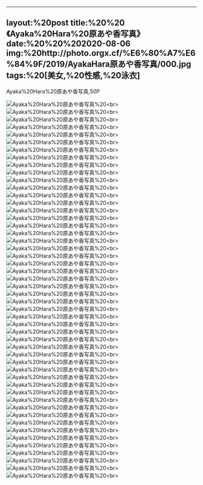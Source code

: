 ﻿---
layout:%20post
title:%20%20《Ayaka%20Hara%20原あや香写真》
date:%20%20%202020-08-06
img:%20http://photo.orgx.cf/%E6%80%A7%E6%84%9F/2019/AyakaHara原あや香写真/000.jpg
tags:%20[美女,%20性感,%20泳衣]
---

Ayaka%20Hara%20原あや香写真,50P

![Ayaka%20Hara%20原あや香写真](http://photo.orgx.cf/%E6%80%A7%E6%84%9F/2019/AyakaHara原あや香写真/001.jpg%20''Ayaka%20Hara%20原あや香写真'')%20<br>
![Ayaka%20Hara%20原あや香写真](http://photo.orgx.cf/%E6%80%A7%E6%84%9F/2019/AyakaHara原あや香写真/002.jpg%20''Ayaka%20Hara%20原あや香写真'')%20<br>
![Ayaka%20Hara%20原あや香写真](http://photo.orgx.cf/%E6%80%A7%E6%84%9F/2019/AyakaHara原あや香写真/003.jpg%20''Ayaka%20Hara%20原あや香写真'')%20<br>
![Ayaka%20Hara%20原あや香写真](http://photo.orgx.cf/%E6%80%A7%E6%84%9F/2019/AyakaHara原あや香写真/004.jpg%20''Ayaka%20Hara%20原あや香写真'')%20<br>
![Ayaka%20Hara%20原あや香写真](http://photo.orgx.cf/%E6%80%A7%E6%84%9F/2019/AyakaHara原あや香写真/005.jpg%20''Ayaka%20Hara%20原あや香写真'')%20<br>
![Ayaka%20Hara%20原あや香写真](http://photo.orgx.cf/%E6%80%A7%E6%84%9F/2019/AyakaHara原あや香写真/006.jpg%20''Ayaka%20Hara%20原あや香写真'')%20<br>
![Ayaka%20Hara%20原あや香写真](http://photo.orgx.cf/%E6%80%A7%E6%84%9F/2019/AyakaHara原あや香写真/007.jpg%20''Ayaka%20Hara%20原あや香写真'')%20<br>
![Ayaka%20Hara%20原あや香写真](http://photo.orgx.cf/%E6%80%A7%E6%84%9F/2019/AyakaHara原あや香写真/008.jpg%20''Ayaka%20Hara%20原あや香写真'')%20<br>
![Ayaka%20Hara%20原あや香写真](http://photo.orgx.cf/%E6%80%A7%E6%84%9F/2019/AyakaHara原あや香写真/009.jpg%20''Ayaka%20Hara%20原あや香写真'')%20<br>
![Ayaka%20Hara%20原あや香写真](http://photo.orgx.cf/%E6%80%A7%E6%84%9F/2019/AyakaHara原あや香写真/010.jpg%20''Ayaka%20Hara%20原あや香写真'')%20<br>
![Ayaka%20Hara%20原あや香写真](http://photo.orgx.cf/%E6%80%A7%E6%84%9F/2019/AyakaHara原あや香写真/011.jpg%20''Ayaka%20Hara%20原あや香写真'')%20<br>
![Ayaka%20Hara%20原あや香写真](http://photo.orgx.cf/%E6%80%A7%E6%84%9F/2019/AyakaHara原あや香写真/012.jpg%20''Ayaka%20Hara%20原あや香写真'')%20<br>
![Ayaka%20Hara%20原あや香写真](http://photo.orgx.cf/%E6%80%A7%E6%84%9F/2019/AyakaHara原あや香写真/013.jpg%20''Ayaka%20Hara%20原あや香写真'')%20<br>
![Ayaka%20Hara%20原あや香写真](http://photo.orgx.cf/%E6%80%A7%E6%84%9F/2019/AyakaHara原あや香写真/014.jpg%20''Ayaka%20Hara%20原あや香写真'')%20<br>
![Ayaka%20Hara%20原あや香写真](http://photo.orgx.cf/%E6%80%A7%E6%84%9F/2019/AyakaHara原あや香写真/015.jpg%20''Ayaka%20Hara%20原あや香写真'')%20<br>
![Ayaka%20Hara%20原あや香写真](http://photo.orgx.cf/%E6%80%A7%E6%84%9F/2019/AyakaHara原あや香写真/016.jpg%20''Ayaka%20Hara%20原あや香写真'')%20<br>
![Ayaka%20Hara%20原あや香写真](http://photo.orgx.cf/%E6%80%A7%E6%84%9F/2019/AyakaHara原あや香写真/017.jpg%20''Ayaka%20Hara%20原あや香写真'')%20<br>
![Ayaka%20Hara%20原あや香写真](http://photo.orgx.cf/%E6%80%A7%E6%84%9F/2019/AyakaHara原あや香写真/018.jpg%20''Ayaka%20Hara%20原あや香写真'')%20<br>
![Ayaka%20Hara%20原あや香写真](http://photo.orgx.cf/%E6%80%A7%E6%84%9F/2019/AyakaHara原あや香写真/019.jpg%20''Ayaka%20Hara%20原あや香写真'')%20<br>
![Ayaka%20Hara%20原あや香写真](http://photo.orgx.cf/%E6%80%A7%E6%84%9F/2019/AyakaHara原あや香写真/020.jpg%20''Ayaka%20Hara%20原あや香写真'')%20<br>
![Ayaka%20Hara%20原あや香写真](http://photo.orgx.cf/%E6%80%A7%E6%84%9F/2019/AyakaHara原あや香写真/021.jpg%20''Ayaka%20Hara%20原あや香写真'')%20<br>
![Ayaka%20Hara%20原あや香写真](http://photo.orgx.cf/%E6%80%A7%E6%84%9F/2019/AyakaHara原あや香写真/022.jpg%20''Ayaka%20Hara%20原あや香写真'')%20<br>
![Ayaka%20Hara%20原あや香写真](http://photo.orgx.cf/%E6%80%A7%E6%84%9F/2019/AyakaHara原あや香写真/023.jpg%20''Ayaka%20Hara%20原あや香写真'')%20<br>
![Ayaka%20Hara%20原あや香写真](http://photo.orgx.cf/%E6%80%A7%E6%84%9F/2019/AyakaHara原あや香写真/024.jpg%20''Ayaka%20Hara%20原あや香写真'')%20<br>
![Ayaka%20Hara%20原あや香写真](http://photo.orgx.cf/%E6%80%A7%E6%84%9F/2019/AyakaHara原あや香写真/025.jpg%20''Ayaka%20Hara%20原あや香写真'')%20<br>
![Ayaka%20Hara%20原あや香写真](http://photo.orgx.cf/%E6%80%A7%E6%84%9F/2019/AyakaHara原あや香写真/026.jpg%20''Ayaka%20Hara%20原あや香写真'')%20<br>
![Ayaka%20Hara%20原あや香写真](http://photo.orgx.cf/%E6%80%A7%E6%84%9F/2019/AyakaHara原あや香写真/027.jpg%20''Ayaka%20Hara%20原あや香写真'')%20<br>
![Ayaka%20Hara%20原あや香写真](http://photo.orgx.cf/%E6%80%A7%E6%84%9F/2019/AyakaHara原あや香写真/028.jpg%20''Ayaka%20Hara%20原あや香写真'')%20<br>
![Ayaka%20Hara%20原あや香写真](http://photo.orgx.cf/%E6%80%A7%E6%84%9F/2019/AyakaHara原あや香写真/029.jpg%20''Ayaka%20Hara%20原あや香写真'')%20<br>
![Ayaka%20Hara%20原あや香写真](http://photo.orgx.cf/%E6%80%A7%E6%84%9F/2019/AyakaHara原あや香写真/030.jpg%20''Ayaka%20Hara%20原あや香写真'')%20<br>
![Ayaka%20Hara%20原あや香写真](http://photo.orgx.cf/%E6%80%A7%E6%84%9F/2019/AyakaHara原あや香写真/031.jpg%20''Ayaka%20Hara%20原あや香写真'')%20<br>
![Ayaka%20Hara%20原あや香写真](http://photo.orgx.cf/%E6%80%A7%E6%84%9F/2019/AyakaHara原あや香写真/032.jpg%20''Ayaka%20Hara%20原あや香写真'')%20<br>
![Ayaka%20Hara%20原あや香写真](http://photo.orgx.cf/%E6%80%A7%E6%84%9F/2019/AyakaHara原あや香写真/033.jpg%20''Ayaka%20Hara%20原あや香写真'')%20<br>
![Ayaka%20Hara%20原あや香写真](http://photo.orgx.cf/%E6%80%A7%E6%84%9F/2019/AyakaHara原あや香写真/034.jpg%20''Ayaka%20Hara%20原あや香写真'')%20<br>
![Ayaka%20Hara%20原あや香写真](http://photo.orgx.cf/%E6%80%A7%E6%84%9F/2019/AyakaHara原あや香写真/035.jpg%20''Ayaka%20Hara%20原あや香写真'')%20<br>
![Ayaka%20Hara%20原あや香写真](http://photo.orgx.cf/%E6%80%A7%E6%84%9F/2019/AyakaHara原あや香写真/036.jpg%20''Ayaka%20Hara%20原あや香写真'')%20<br>
![Ayaka%20Hara%20原あや香写真](http://photo.orgx.cf/%E6%80%A7%E6%84%9F/2019/AyakaHara原あや香写真/037.jpg%20''Ayaka%20Hara%20原あや香写真'')%20<br>
![Ayaka%20Hara%20原あや香写真](http://photo.orgx.cf/%E6%80%A7%E6%84%9F/2019/AyakaHara原あや香写真/038.jpg%20''Ayaka%20Hara%20原あや香写真'')%20<br>
![Ayaka%20Hara%20原あや香写真](http://photo.orgx.cf/%E6%80%A7%E6%84%9F/2019/AyakaHara原あや香写真/039.jpg%20''Ayaka%20Hara%20原あや香写真'')%20<br>
![Ayaka%20Hara%20原あや香写真](http://photo.orgx.cf/%E6%80%A7%E6%84%9F/2019/AyakaHara原あや香写真/040.jpg%20''Ayaka%20Hara%20原あや香写真'')%20<br>
![Ayaka%20Hara%20原あや香写真](http://photo.orgx.cf/%E6%80%A7%E6%84%9F/2019/AyakaHara原あや香写真/041.jpg%20''Ayaka%20Hara%20原あや香写真'')%20<br>
![Ayaka%20Hara%20原あや香写真](http://photo.orgx.cf/%E6%80%A7%E6%84%9F/2019/AyakaHara原あや香写真/042.jpg%20''Ayaka%20Hara%20原あや香写真'')%20<br>
![Ayaka%20Hara%20原あや香写真](http://photo.orgx.cf/%E6%80%A7%E6%84%9F/2019/AyakaHara原あや香写真/043.jpg%20''Ayaka%20Hara%20原あや香写真'')%20<br>
![Ayaka%20Hara%20原あや香写真](http://photo.orgx.cf/%E6%80%A7%E6%84%9F/2019/AyakaHara原あや香写真/044.jpg%20''Ayaka%20Hara%20原あや香写真'')%20<br>
![Ayaka%20Hara%20原あや香写真](http://photo.orgx.cf/%E6%80%A7%E6%84%9F/2019/AyakaHara原あや香写真/045.jpg%20''Ayaka%20Hara%20原あや香写真'')%20<br>
![Ayaka%20Hara%20原あや香写真](http://photo.orgx.cf/%E6%80%A7%E6%84%9F/2019/AyakaHara原あや香写真/046.jpg%20''Ayaka%20Hara%20原あや香写真'')%20<br>
![Ayaka%20Hara%20原あや香写真](http://photo.orgx.cf/%E6%80%A7%E6%84%9F/2019/AyakaHara原あや香写真/047.jpg%20''Ayaka%20Hara%20原あや香写真'')%20<br>
![Ayaka%20Hara%20原あや香写真](http://photo.orgx.cf/%E6%80%A7%E6%84%9F/2019/AyakaHara原あや香写真/048.jpg%20''Ayaka%20Hara%20原あや香写真'')%20<br>
![Ayaka%20Hara%20原あや香写真](http://photo.orgx.cf/%E6%80%A7%E6%84%9F/2019/AyakaHara原あや香写真/049.jpg%20''Ayaka%20Hara%20原あや香写真'')%20<br>
![Ayaka%20Hara%20原あや香写真](http://photo.orgx.cf/%E6%80%A7%E6%84%9F/2019/AyakaHara原あや香写真/050.jpg%20''Ayaka%20Hara%20原あや香写真'')%20<br>
